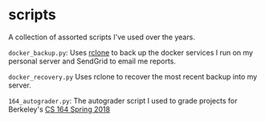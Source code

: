 # scripts
A collection of assorted scripts I've used over the years.

`docker_backup.py`: Uses [rclone](https://rclone.org/) to back up the docker services I run on my personal server and SendGrid to email me reports.

`docker_recovery.py` Uses rclone to recover the most recent backup into my server.

`164_autograder.py`: The autograder script I used to grade projects for Berkeley's [CS 164 Spring 2018](https://sites.google.com/site/cs164fall2018/)
